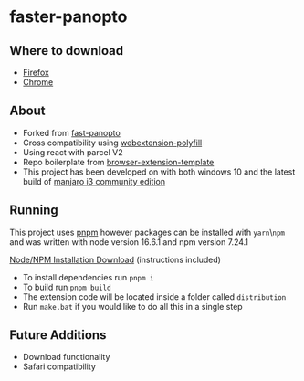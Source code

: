 # faster-panopto

## Where to download

-   [Firefox](https://addons.mozilla.org/en-US/firefox/addon/faster-panopto/)
-   [Chrome](https://chrome.google.com/webstore/detail/faster-panopto/lbehhpicfbglgijknhemcjcmencaajid/)

## About

-   Forked from [fast-panopto](https://github.com/Relliko/fast-panopto/)
-   Cross compatibility using [webextension-polyfill](https://github.com/mozilla/webextension-polyfill/)
-   Using react with parcel V2
-   Repo boilerplate from [browser-extension-template](https://github.com/fregante/browser-extension-template/)
-   This project has been developed on with both windows 10 and the latest build of [manjaro i3 community edition](https://manjaro.org/downloads/community/i3/)

## Running

This project uses [pnpm](https://pnpm.io/) however packages can be installed with `yarn`\\`npm` and was written with node version 16.6.1 and npm version 7.24.1

[Node/NPM Installation Download](https://nodejs.org/dist/v16.6.1/node-v16.6.1-x64.msi) (instructions included)

-   To install dependencies run `pnpm i`
-   To build run `pnpm build`
-   The extension code will be located inside a folder called `distribution`
-   Run `make.bat` if you would like to do all this in a single step

## Future Additions

-   Download functionality
-   Safari compatibility
